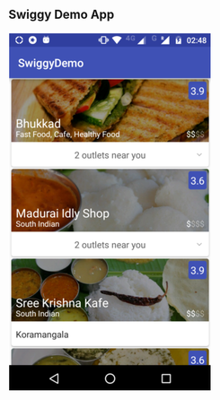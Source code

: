 ## Swiggy Demo App

![Screenshot](https://raw.githubusercontent.com/jayrambhia/SwiggyDemo/master/art/screenshot_1.png)